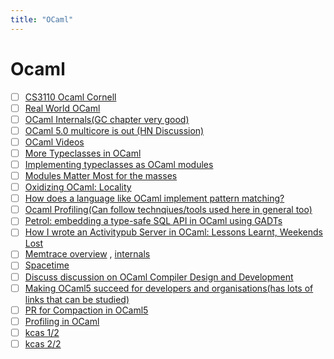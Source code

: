 ```yaml
---
title: "OCaml"
---
```


# Ocaml

- [ ] [CS3110 Ocaml Cornell](https://cs3110.github.io/textbook/cover.html)
- [ ] [Real World OCaml](https://dev.realworldocaml.org/)
- [ ] [OCaml Internals(GC chapter very good)](https://caml.inria.fr/pub/docs/oreilly-book/html/index.html)
- [ ] [OCaml 5.0 multicore is out (HN Discussion)](https://news.ycombinator.com/item?id=34013767)
- [ ] [OCaml Videos](https://watch.ocaml.org/)
- [ ] [More Typeclasses in OCaml](https://blog.shaynefletcher.org/2017/05/more-type-classes-in-ocaml.html)
- [ ] [Implementing typeclasses as OCaml modules](https://blog.shaynefletcher.org/2016/10/implementing-type-classes-as-ocaml.html)
- [ ] [Modules Matter Most for the masses](https://www.pathsensitive.com/2023/03/modules-matter-most-for-masses.html)
- [ ] [Oxidizing OCaml: Locality](https://blog.janestreet.com/oxidizing-ocaml-locality/)
- [ ] [How does a language like OCaml implement pattern matching?](https://stackoverflow.com/questions/74648858/how-does-a-language-like-ocaml-implement-pattern-matching/74653861#74653861)
- [ ] [Ocaml Profiling(Can follow technqiues/tools used here in general too)](https://github.com/ocaml-bench/notes/blob/master/profiling_notes.md)
- [ ] [Petrol: embedding a type-safe SQL API in OCaml using GADTs](https://gopiandcode.uk/logs/log-ways-of-sql-in-ocaml.html)
- [ ] [How I wrote an Activitypub Server in OCaml: Lessons Learnt, Weekends Lost](https://gopiandcode.uk/logs/log-writing-activitypub.html)
- [ ] [Memtrace overview](https://blog.janestreet.com/finding-memory-leaks-with-memtrace/) , [internals](https://github.com/janestreet/memtrace/blob/master/docs/internal.md)
- [ ] [Spacetime](https://blog.janestreet.com/a-brief-trip-through-spacetime/)
- [ ] [Discuss discussion on OCaml Compiler Design and Development](https://discuss.ocaml.org/t/ocaml-compiler-design-and-development/5823)
- [ ] [Making OCaml5 succeed for developers and organisations(has lots of links that can be studied)](https://tarides.com/blog/2023-07-07-making-ocaml-5-succeed-for-developers-and-organisations/)
- [ ] [PR for Compaction in OCaml5](https://github.com/ocaml/ocaml/pull/12193)
- [ ] [Profiling in OCaml](https://ocaml.org/docs/profiling)
- [ ] [kcas 1/2](https://tarides.com/blog/2023-08-07-kcas-building-a-lock-free-stm-for-ocaml-1-2/)
- [ ] [kcas 2/2](https://tarides.com/blog/2023-08-10-kcas-building-a-lock-free-stm-for-ocaml-2-2/)
